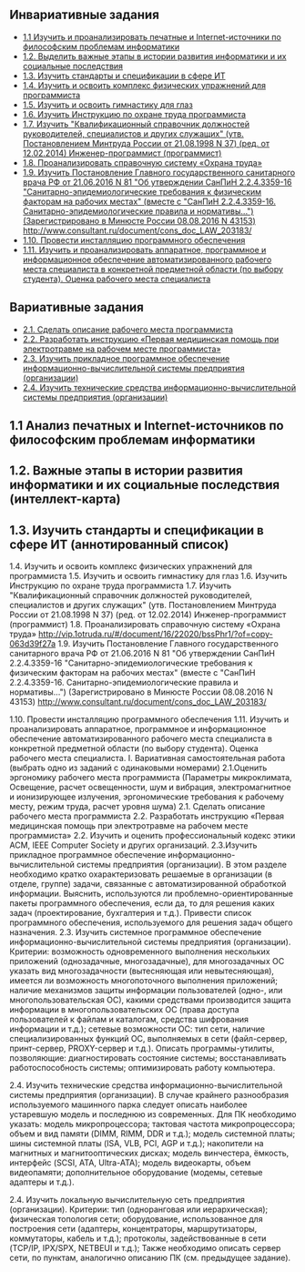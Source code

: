 
## Инвариативные задания

* [1.1 Изучить и проанализировать печатные и Internet-источники по философским проблемам информатики ](#1.1)
* [1.2. Выделить важные этапы в истории развития информатики и их социальные последствия ](#Важные_этапы_в_истории_развития_информатики_и_их_социальные_последствия)
* [1.3. Изучить стандарты и спецификации в сфере ИТ ]()
* [1.4. Изучить и освоить комплекс физических упражнений для программиста ]()
* [1.5. Изучить и освоить гимнастику для глаз ]()
* [1.6. Изучить Инструкцию по охране труда программиста ]()
* [1.7. Изучить "Квалификационный справочник должностей руководителей, специалистов и других служащих" (утв. Постановлением Минтруда России от 21.08.1998 N 37) (ред. от 12.02.2014) Инженер-программист (программист) ]()
* [1.8. Проанализировать справочную систему «Охрана труда» ]()
* [1.9. Изучить Постановление Главного государственного санитарного врача РФ от 21.06.2016 N 81 "Об утверждении СанПиН 2.2.4.3359-16 "Санитарно-эпидемиологические требования к физическим факторам на рабочих местах" (вместе с "СанПиН 2.2.4.3359-16. Санитарно-эпидемиологические правила и нормативы...") (Зарегистрировано в Минюсте России 08.08.2016 N 43153)
http://www.consultant.ru/document/cons_doc_LAW_203183/ ]()
* [1.10. Провести инсталляцию программного обеспечения ]()
* [1.11. Изучить и проанализировать аппаратное, программное и информационное обеспечение автоматизированного рабочего места специалиста в конкретной предметной области (по выбору студента). Оценка рабочего места специалиста ]()




## Вариативные задания
* [2.1. Сделать описание рабочего места программиста ]()
* [2.2. Разработать инструкцию «Первая медицинская помощь при электротравме на рабочем месте программиста» ]()
* [2.3. Изучить прикладное программное обеспечение информационно-вычислительной системы предприятия (организации) ]()
* [2.4. Изучить технические средства информационно-вычислительной системы предприятия (организации) ]()




<!---->
## 1.1 Анализ печатных и Internet-источников по философским проблемам информатики


<!---->
## 1.2. Важные этапы в истории развития информатики и их социальные последствия (интеллект-карта)

<!---->
## 1.3. Изучить стандарты и спецификации в сфере ИТ (аннотированный список)
1.4. Изучить и освоить комплекс физических упражнений для программиста
1.5. Изучить и освоить гимнастику для глаз
1.6. Изучить Инструкцию по охране труда программиста
1.7. Изучить "Квалификационный справочник должностей руководителей, специалистов и других служащих" (утв. Постановлением Минтруда России от 21.08.1998 N 37) (ред. от 12.02.2014)
Инженер-программист (программист)
1.8. Проанализировать справочную систему «Охрана труда»
http://vip.1otruda.ru/#/document/16/22020/bssPhr1/?of=copy-063d39f27a
1.9. Изучить Постановление Главного государственного санитарного врача РФ от 21.06.2016 N 81 "Об утверждении СанПиН 2.2.4.3359-16 "Санитарно-эпидемиологические требования к физическим факторам на рабочих местах" (вместе с "СанПиН 2.2.4.3359-16. Санитарно-эпидемиологические правила и нормативы...") (Зарегистрировано в Минюсте России 08.08.2016 N 43153)
http://www.consultant.ru/document/cons_doc_LAW_203183/

1.10. Провести инсталляцию программного обеспечения
1.11. Изучить и проанализировать аппаратное, программное и информационное обеспечение автоматизированного рабочего места специалиста в конкретной предметной области (по выбору студента). Оценка рабочего места специалиста.
I.	Вариативная самостоятельная работа (выбрать одно из заданий с одинаковыми номерами)
2.1.Оценить эргономику рабочего места программиста (Параметры микроклимата, Освещение, расчет освещенности, шум и вибрация, электромагнитное и ионизирующее излучения, эргономические требования к рабочему месту, режим труда, расчет уровня шума)
2.1. Сделать описание рабочего места программиста
2.2. Разработать инструкцию «Первая медицинская помощь при электротравме на рабочем месте программиста»
2.2. Изучить и оценить профессиональный кодекс этики ACM, IEEE Computer Society и других организаций.
2.3.Изучить прикладное программное обеспечение информационно-вычислительной системы предприятия (организации). В этом разделе необходимо кратко охарактеризовать решаемые в организации (в отделе, группе) задачи, связанные с автоматизированной обработкой информации. Выяснить, используются ли проблемно-ориентированные пакеты программного обеспечения, если да, то для решения каких задач (проектирование, бухгалтерия и т.д.). Привести список программного обеспечения, используемого для решения задач общего назначения. 
2.3. Изучить системное программное обеспечение информационно-вычислительной системы предприятия (организации).
Критерии:
возможность одновременного выполнения нескольких приложений (однозадачные, многозадачные), для многозадачных ОС указать вид многозадачности (вытесняющая или невытесняющая), имеется ли возможность многопоточного выполнения приложений; наличие механизмов защиты информации пользователей (одно-, или многопользовательская ОС), какими средствами производится защита информации в многопользовательских ОС (права доступа пользователей к файлам и каталогам, средства шифрования информации и т.д.); сетевые возможности ОС: тип сети, наличие специализированных функций ОС, выполняемых в сети (файл-сервер, принт-сервер, PROXY-сервер и т.д.).
Описать программы-утилиты, позволяющие: диагностировать состояние системы; восстанавливать работоспособность системы; оптимизировать работу компьютера.

2.4. Изучить технические средства информационно-вычислительной системы предприятия (организации). 
В случае крайнего разнообразия используемого машинного парка следует описать наиболее устаревшую модель и последнюю из современных. 
Для ПК необходимо указать: 
модель микропроцессора; тактовая частота микропроцессора; объем и вид памяти (DIMM, RIMM, DDR и т.д.); модель системной платы; шины системной платы (ISA, VLB, PCI, AGP и т.д.); накопители на магнитных и магнитооптических дисках; модель винчестера, ёмкость, интерфейс (SCSI, ATA, Ultra-ATA); модель видеокарты, объем видеопамяти; дополнительное оборудование (модемы, сетевые адаптеры и т.д.).

2.4. Изучить локальную вычислительную сеть предприятия (организации). Критерии:
тип (одноранговая или иерархическая);
физическая топология сети; оборудование, использованное для построения сети (адаптеры, концентраторы, маршрутизаторы, коммутаторы, кабель и т.д.); протоколы, задействованные в сети (TCP/IP, IPX/SPX, NETBEUI и т.д.);
Также необходимо описать сервер сети, по пунктам, аналогично описанию ПК (см. предыдущее задание).
